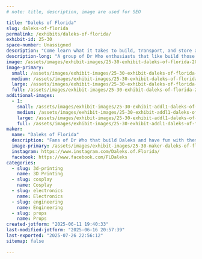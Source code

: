 ```yaml
---
# note: title, description, image are used for SEO

title: "Daleks of Florida"
slug: daleks-of-florida
permalink: /exhibits/daleks-of-florida/
exhibit-id: 25-30
space-number: Unassigned
description: "Come learn what it takes to build, transport, and store a Dalek and Tardis."
description-long: "A group of Dr Who enthusiasts that like build those pesky Daleks. We have also built our own Tardis. We can show all the processes that it takes to build Daleks & a Tardis. The builds include wood work, electrical, fiberglass, 3-d printing, painting and much more."
image: /assets/images/exhibit-images/25-30-exhibit-daleks-of-florida-20250209-165620-large.jpg
image-primary: 
  small: /assets/images/exhibit-images/25-30-exhibit-daleks-of-florida-20250209-165620-small.jpg
  medium: /assets/images/exhibit-images/25-30-exhibit-daleks-of-florida-20250209-165620-medium.jpg
  large: /assets/images/exhibit-images/25-30-exhibit-daleks-of-florida-20250209-165620-large.jpg
  full: /assets/images/exhibit-images/25-30-exhibit-daleks-of-florida-20250209-165620-full.jpg
additional-images: 
  - 1:
    small: /assets/images/exhibit-images/25-30-exhibit-addl1-daleks-of-florida-20240131-190140-small.jpg
    medium: /assets/images/exhibit-images/25-30-exhibit-addl1-daleks-of-florida-20240131-190140-medium.jpg
    large: /assets/images/exhibit-images/25-30-exhibit-addl1-daleks-of-florida-20240131-190140-large.jpg
    full: /assets/images/exhibit-images/25-30-exhibit-addl1-daleks-of-florida-20240131-190140-full.jpg
maker: 
  name: "Daleks of Florida"
  description: "Fans of Dr Who that build Daleks and have fun with them."
  image-primary: /assets/images/exhibit-images/25-30-maker-daleks-of-florida-logo-blk-on-white-medium.jpg
  instagram: https://www.instagram.com/Daleks.of.Florida/
  facebook: https://www.facebook.com/FLDaleks
categories: 
  - slug: 3d-printing
    name: 3D Printing
  - slug: cosplay
    name: Cosplay
  - slug: electronics
    name: Electronics
  - slug: engineering
    name: Engineering
  - slug: props
    name: Props
created-jotform: "2025-06-11 19:40:33"
last-modified-jotform: "2025-06-16 20:57:39"
last-exported: "2025-07-26 22:56:12"
sitemap: false

---
```

